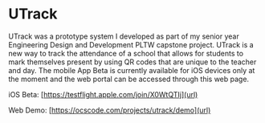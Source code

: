 # UTrack

UTrack was a prototype system I developed as part of my senior year Engineering Design and Development PLTW capstone project. UTrack is a new way to track the attendance of a school that allows for students to mark themselves present by using QR codes that are unique to the teacher and day. The mobile App Beta is currently available for iOS devices only at the moment and the web portal can be accessed through this web page.

iOS Beta: [https://testflight.apple.com/join/X0WtQTIj](url)

Web Demo: [https://ocscode.com/projects/utrack/demo](url)
